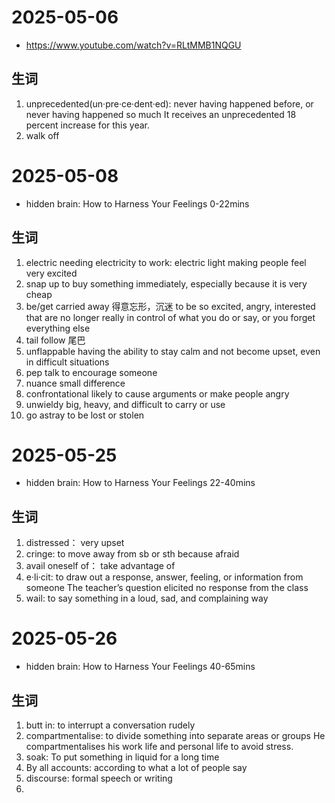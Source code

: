 # 2025-05-06
- https://www.youtube.com/watch?v=RLtMMB1NQGU
## 生词
1. unprecedented(un‧pre‧ce‧dent‧ed): never having happened before, or never having happened so much
  It receives an unprecedented 18 percent increase for this year.
2. walk off

# 2025-05-08
- hidden brain: How to Harness Your Feelings 0-22mins
## 生词
1. electric
  needing electricity to work: electric light
  making people feel very excited
2. snap up
  to buy something immediately, especially because it is very cheap
3. be/get carried away 得意忘形，沉迷
  to be so excited, angry, interested that are no longer really in control of what you do or say, or you forget everything else
4. tail
  follow
  尾巴
5. unflappable
  having the ability to stay calm and not become upset, even in difficult situations
6. pep talk
  to encourage someone
7. nuance
  small difference
8. confrontational
  likely to cause arguments or make people angry
9. unwieldy
  big, heavy, and difficult to carry or use
10. go astray
  to be lost or stolen

# 2025-05-25
- hidden brain: How to Harness Your Feelings 22-40mins
## 生词
1. distressed： very upset
2. cringe: to move away from sb or sth because afraid
3. avail oneself of： take advantage of
4. e‧li‧cit: to draw out a response, answer, feeling, or information from someone
  The teacher’s question elicited no response from the class
5. wail: to say something in a loud, sad, and complaining way

# 2025-05-26
- hidden brain: How to Harness Your Feelings 40-65mins
## 生词
1. butt in: to interrupt a conversation rudely
2. compartmentalise: to divide something into separate areas or groups
  He compartmentalises his work life and personal life to avoid stress.
3. soak: To put something in liquid for a long time
4. By all accounts: according to what a lot of people say
5. discourse: formal speech or writing
6. 
























